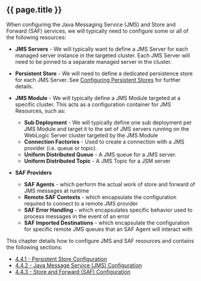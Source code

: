 ## {{ page.title }}

When configuring the Java Messaging Service (JMS) and Store and Forward (SAF) services, we will typically need to configure some or all of the following resources:

* **JMS Servers** - We will typically want to define a JMS Server for each managed server instance in the targeted cluster. Each JMS Server will need to be pinned to a separate managed server in the cluster.

* **Persistent Store** - We will need to define a dedicated persistence store for each JMS Server. See [Configuring Persistent Stores](/platform/resources/weblogic/jms/persistent-stores/README.md) for further details.


* **JMS Module** - We will typically define a JMS Module targeted at a specific cluster. This acts as a configuration container for JMS Resources, such as:
   * **Sub Deployment** - We will typically define one sub deployment per JMS Module and target it to the set of JMS servers running on the WebLogic Server cluster targeted by the JMS Module
   * **Connection Factories** - Used to create a connection with a JMS provider (i.e. queue or topic).
   * **Uniform Distributed Queue** - A JMS queue for a JMS server. 
   * **Uniform Distributed Topic** - A JMS Topic for a JSM server


* **SAF Providers**
   * **SAF Agents** - which perform the actual work of store and forward of JMS messages at runtime
   * **Remote SAF Contexts** - which encapsulate the configuration required to connect to a remote JMS provider
   * **SAF Error Handling** - which encapsulates specific behavior used to process messages in the event of an error
   * **SAF Imported Destinations** - which encapsulate the configuration for specific remote JMS queues that an SAF Agent will interact with
   
This chapter details how to configure JMS and SAF resources and contains the following sections:
* [4.4.1 - Persistent Store Configuration](/platform/resources/weblogic/jms/persistent-stores/README.md)
* [4.4.2 - Java Message Service (JMS) Configuration](/platform/resources/weblogic/jms/modules/README.md)
* [4.4.3 - Store and Forward (SAF) Configuration](/platform/resources/weblogic/jms/store-and-forward/README.md)






























